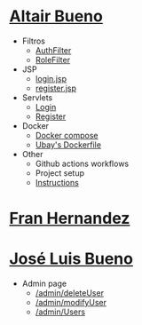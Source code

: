 # [Altair Bueno](https://github.com/Altair-Bueno/ubay/commits/master?author=Altair-Bueno)

- Filtros
  - [AuthFilter](src/main/java/uma/taw/ubay/filter/AuthFilter.java)
  - [RoleFilter](src/main/java/uma/taw/ubay/filter/RoleFilter.java)
- JSP
  - [login.jsp](src/main/webapp/auth/login.jsp)
  - [register.jsp](src/main/webapp/auth/register.jsp)
- Servlets
  - [Login](src/main/java/uma/taw/ubay/servlet/auth/Login.java)
  - [Register](src/main/java/uma/taw/ubay/servlet/auth/Register.java)
- Docker
  - [Docker compose](docker-compose.yml)
  - [Ubay's Dockerfile](Dockerfile)
- Other
  - Github actions workflows
  - Project setup
  - [Instructions](README.md)

# [Fran Hernandez](https://github.com/Altair-Bueno/ubay/commits/master?author=fran1215)


# [José Luis Bueno](https://github.com/Altair-Bueno/ubay/commits/master?author=jxtaaa)
- Admin page
  - [/admin/deleteUser](src/main/java/uma/taw/ubay/servlet/admin/DeleteUser.java)
  - [/admin/modifyUser](src/main/java/uma/taw/ubay/servlet/admin/ModifyUser.java)
  - [/admin/Users](src/main/java/uma/taw/ubay/servlet/admin/Users.java)
